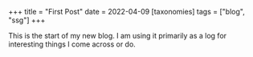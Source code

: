+++
title = "First Post"
date = 2022-04-09
[taxonomies]
tags = ["blog", "ssg"]
+++

This is the start of my new blog. I am using it primarily as a log for interesting things I come across or do.
<!-- more -->

